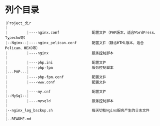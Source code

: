 列个目录
======================================================



	|Project_dir
	|
	|         |----nginx.conf      			配置文件（PHP版本，适合WordPress、Typecho等）
	|--Nginx--|----nginx_pelican.conf      	配置文件（静态HTML版本，适合Pelican、HEXO等）
	|         |----nginx	       			服务控制脚本
	|
	|         |----php.ini		   			配置文件
	|         |----php-fpm	       			服务控制脚本
	|---PHP---|
    |         |----php-fpm.conf	       	    配置文件
	|		  |----www.conf        			配置文件
	|
	|         |----my.cnf          			配置文件
	|--MySql--|
	|         |----mysqld	       			服务控制脚本
	|
	|--nginx_log_backup.sh					每天切割Nginx服务产生的日志文件
	|
	|--README.md

